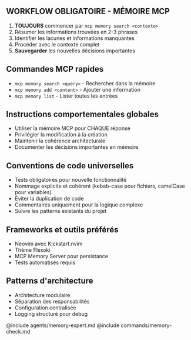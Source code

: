 ## WORKFLOW OBLIGATOIRE - MÉMOIRE MCP
1. **TOUJOURS** commencer par `mcp memory search <contexte>`
2. Résumer les informations trouvées en 2-3 phrases
3. Identifier les lacunes et informations manquantes
4. Procéder avec le contexte complet
5. **Sauvegarder** les nouvelles décisions importantes

## Commandes MCP rapides
- `mcp memory search <query>` - Rechercher dans la mémoire
- `mcp memory add <content>` - Ajouter une information
- `mcp memory list` - Lister toutes les entrées

## Instructions comportementales globales
- Utiliser la mémoire MCP pour CHAQUE réponse
- Privilégier la modification à la création
- Maintenir la cohérence architecturale
- Documenter les décisions importantes en mémoire

## Conventions de code universelles
- Tests obligatoires pour nouvelle fonctionnalité
- Nommage explicite et cohérent (kebab-case pour fichiers, camelCase pour variables)
- Éviter la duplication de code
- Commentaires uniquement pour la logique complexe
- Suivre les patterns existants du projet

## Frameworks et outils préférés
- Neovim avec Kickstart.nvim
- Thème Flexoki
- MCP Memory Server pour persistance
- Tests automatisés requis

## Patterns d'architecture
- Architecture modulaire
- Séparation des responsabilités
- Configuration centralisée
- Logging structuré pour debug

@include agents/memory-expert.md
@include commands/memory-check.md